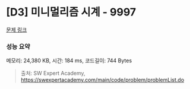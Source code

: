 # [D3] 미니멀리즘 시계 - 9997 

[문제 링크](https://swexpertacademy.com/main/code/problem/problemDetail.do?contestProbId=AXIvNBzKapEDFAXR) 

### 성능 요약

메모리: 24,380 KB, 시간: 184 ms, 코드길이: 744 Bytes



> 출처: SW Expert Academy, https://swexpertacademy.com/main/code/problem/problemList.do
